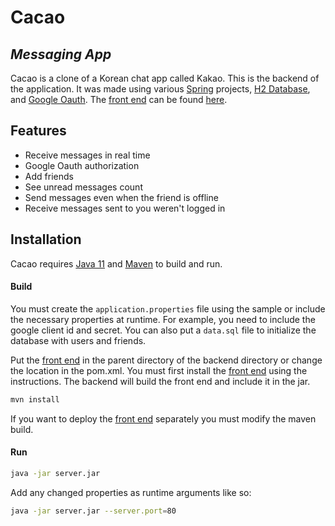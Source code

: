 # Cacao
## _Messaging App_


Cacao is a clone of a Korean chat app called Kakao.
 This is the backend of the application.
 It was made using various [Spring](https://spring.io/projects/spring-boot) projects,
 [H2 Database](http://h2database.com/html/main.html),
  and [Google Oauth](https://developers.google.com/identity/protocols/oauth2).
   The [front end] can be found [here][front end].
 

## Features

- Receive messages in real time
- Google Oauth authorization
- Add friends
- See unread messages count
- Send messages even when the friend is offline
- Receive messages sent to you weren't logged in


## Installation

Cacao requires [Java 11](https://www.oracle.com/java/technologies/javase-downloads.html) and [Maven](https://maven.apache.org/install.html) to build and run.


#### Build

You must create the `application.properties` file using the sample or include the necessary properties at runtime. For example, you need to include the google client id and secret.
You can also put a `data.sql` file to initialize the database with users and friends. 

Put the [front end] in the parent directory of the backend directory or change the location in the pom.xml.
You must first install the [front end] using the instructions.  The backend will build the front end and include it in the jar.


```sh
mvn install
```
If you want to deploy the [front end] separately you must modify the maven build.

#### Run

```sh
java -jar server.jar
```

Add any changed properties as runtime arguments like so:
```sh
java -jar server.jar --server.port=80 
```



[front end]: https://github.com/aquino-a/cacao-web